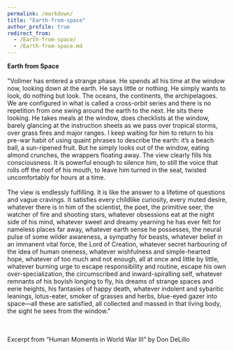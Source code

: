 ```yaml
---
permalink: /markdown/
title: "Earth-from-space"
author_profile: true
redirect_from: 
  - /Earth-from-space/
  - /Earth-from-space.md
---
```


**Earth from Space** <br/><br/>
"Vollmer has entered a strange phase. He spends all his time at the window now, looking down at the earth. He says little or nothing. He simply wants to look, do nothing but look. The oceans, the continents, the archipelagoes. We are configured in what is called a cross-orbit series and there is no repetition from one swing around the earth to the next. He sits there looking. He takes meals at the window, does checklists at the window, barely glancing at the instruction sheets as we pass over tropical storms, over grass fires and major ranges. I keep waiting for him to return to his pre-war habit of using quaint phrases to describe the earth: it’s a beach ball, a sun-ripened fruit. But he simply looks out of the window, eating almond crunches, the wrappers floating away. The view clearly fills his consciousness. It is powerful enough to silence him, to still the voice that rolls off the roof of his mouth, to leave him turned in the seat, twisted uncomfortably for hours at a time.<br/><br/>
The view is endlessly fulfilling. It is like the answer to a lifetime of questions and vague cravings. It satisfies every childlike curiosity, every muted desire, whatever there is in him of the scientist, the poet, the primitive seer, the watcher of fire and shooting stars, whatever obsessions eat at the night side of his mind, whatever sweet and dreamy yearning he has ever felt for nameless places far away, whatever earth sense he possesses, the neural pulse of some wilder awareness, a sympathy for beasts, whatever belief in an immanent vital force, the Lord of Creation, whatever secret harbouring of the idea of human oneness, whatever wishfulness and simple-hearted hope, whatever of too much and not enough, all at once and little by little, whatever burning urge to escape responsibility and routine, escape his own over-specialization, the circumscribed and inward-spiralling self, whatever remnants of his boyish longing to fly, his dreams of strange spaces and eerie heights, his fantasies of happy death, whatever indolent and sybaritic leanings, lotus-eater, smoker of grasses and herbs, blue-eyed gazer into space—all these are satisfied, all collected and massed in that living body, the sight he sees from the window."

<br/><br/>Excerpt from “Human Moments in World War III” by Don DeLillo
